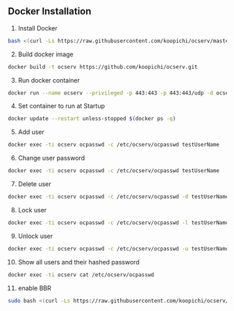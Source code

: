 ## Docker Installation
1. Install Docker
```bash
bash <(curl -Ls https://raw.githubusercontent.com/koopichi/ocserv/master/dk.sh)
```
2. Build docker image
```bash
docker build -t ocserv https://github.com/koopichi/ocserv.git
```

3. Run docker container
```bash
docker run --name ocserv --privileged -p 443:443 -p 443:443/udp -d ocserv
```
4. Set container to run at Startup
```bash
docker update --restart unless-stopped $(docker ps -q)
```
5. Add user
```bash
docker exec -ti ocserv ocpasswd -c /etc/ocserv/ocpasswd testUserName
```

6. Change user password
```bash
docker exec -ti ocserv ocpasswd -c /etc/ocserv/ocpasswd testUserName
```

7. Delete user
```bash
docker exec -ti ocserv ocpasswd -c /etc/ocserv/ocpasswd -d testUserName
```

8. Lock user
```bash
docker exec -ti ocserv ocpasswd -c /etc/ocserv/ocpasswd -l testUserName
```

9. Unlock user
```bash
docker exec -ti ocserv ocpasswd -c /etc/ocserv/ocpasswd -u testUserName
```

10. Show all users and their hashed password
```bash
docker exec -ti ocserv cat /etc/ocserv/ocpasswd
```
11. enable BBR
```bash
sudo bash <(curl -Ls https://raw.githubusercontent.com/koopichi/ocserv/master/bbr.sh)
```
